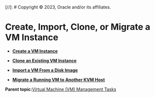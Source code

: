 [//]: # Copyright © 2023, Oracle and/or its affiliates.

# Create, Import, Clone, or Migrate a VM Instance

-   **[Create a VM Instance](../topics/cockpit-kvm_create_a_virtual_machine.md)**  

-   **[Clone an Existing VM Instance](../topics/cockpit-kvm_clone_vm.md)**  

-   **[Import a VM From a Disk Image](../topics/cockpit-kvm_import_vm.md)**  

-   **[Migrate a Running VM to Another KVM Host](../topics/cockpit-kvm_migrate_vm.md)**  


**Parent topic:**[Virtual Machine \(VM\) Management Tasks](../topics/cockpit-kvm.md)

